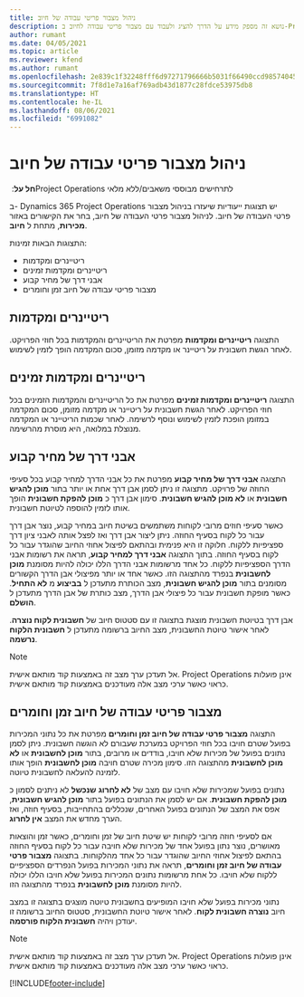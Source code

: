 ```yaml
---
title: ניהול מצבור פריטי עבודה של חיוב
description: נושא זה מספק מידע על הדרך להציג ולעבוד עם מצבור פריטי עבודה לחיוב ב-Project Operations.
author: rumant
ms.date: 04/05/2021
ms.topic: article
ms.reviewer: kfend
ms.author: rumant
ms.openlocfilehash: 2e839c1f32248fff6d97271796666b5031f66490ccd98574045b770100bf379f
ms.sourcegitcommit: 7f8d1e7a16af769adb43d1877c28fdce53975db8
ms.translationtype: HT
ms.contentlocale: he-IL
ms.lasthandoff: 08/06/2021
ms.locfileid: "6991082"
---
```

# <a name="manage-billing-backlog"></a>ניהול מצבור פריטי עבודה של חיוב

**חל על**: ‏Project Operations לתרחישים מבוססי משאבים/ללא מלאי

ב- Dynamics 365 Project Operations יש תצוגות ייעודיות שיעזרו בניהול מצבור פרטי העבודה של חיוב. לניהול מצבור פרטי העבודה של חיוב, בחר את הקישורים באזור **מכירות**, מתחת ל **חיוב**. 

התצוגות הבאות זמינות:

- ריטיינרים ומקדמות
- ריטיינרים ומקדמות זמינים
- אבני דרך של מחיר קבוע
- מצבור פריטי עבודה של חיוב זמן וחומרים

## <a name="retainers-and-advances"></a>ריטיינרים ומקדמות

התצוגה **‏‫ריטיינרים ומקדמות‬** מפרטת את ‏‫הריטיינרים והמקדמות‬ בכל חוזי הפרויקט. לאחר הגשת חשבונית על ריטיינר או מקדמה מזומן, סכום המקדמה הופך לזמין לשימוש.

## <a name="available-retainers-and-advances"></a>ריטיינרים ומקדמות זמינים

התצוגה **‏‫ריטיינרים ומקדמות זמינים‬** מפרטת את כל ‏‫הריטיינרים והמקדמות‬ הזמינים בכל חוזי הפרויקט. לאחר הגשת חשבונית על ריטיינר או מקדמה מזומן, סכום המקדמה במזומן הופכת לזמין לשימוש ונוסף לרשימה. לאחר שכמות ה‏‫ריטיינר או המקדמה‬ מנוצלת במלואה, היא מוסרת מהרשימה.

## <a name="fixed-price-milestones"></a>אבני דרך של מחיר קבוע

התצוגה **אבני דרך של מחיר קבוע** מפרטת את כל אבני הדרך למחיר קבוע בכל סעיפי החוזה של פרויקט. מתצוגה זו ניתן לסמן אבן דרך אחת או יותר בתור **‏‫מוכן להגיש חשבונית‬** או **‏‫לא מוכן להגיש חשבונית‬**. סימון אבן דרך כ **מוכן להפקת חשבונית** הופך אותו לזמין להוספה לטיוטת חשבונית.

כאשר סעיפי חוזים מרובי לקוחות משתמשים בשיטת חיוב במחיר קבוע, נוצר אבן דרך עבור כל לקוח בסעיף החוזה. ניתן ליצור אבן דרך ואז לפצל אותה לאבני ציון דרך ספציפיות ללקוח. חלוקה זו היא פנימית ובהתאם לפיצול אחוזי החיוב שהוגדר עבור כל לקוח בסעיף החוזה. בתוך התצוגה **אבני דרך למחיר קבוע**, תראה את רשומות אבני הדרך הספציפיות ללקוח. כל אחד מרשומות אבני הדרך הללו יכולה להיות מסומנת **מוכן לחשבונית** בנפרד מהתצוגה הזו. כאשר אחד או יותר מפיצולי אבן הדרך הקשורים מסומנים בתור **מוכן להגיש חשבונית**, מצב הכותרת מתעדכן ל **בביצוע‬** מ **לא התחיל**. כאשר מופקת חשבונית עבור כל פיצולי אבן הדרך, מצב כותרת של אבן הדרך מתעדכן ל **הושלם**.

אבן דרך בטיוטת חשבונית מוצגת בתצוגה זו עם סטטוס חיוב של **חשבונית לקוח נוצרה**. לאחר אישור טיוטת החשבונית, מצב החיוב ברשומה מתעדכן ל **חשבונית הלקוח נרשמה**. 

> [!NOTE] 
> אל תעדכן ערך מצב זה באמצעות קוד מותאם אישית. Project Operations אינן פועלות כראוי כאשר ערכי מצב אלה מעודכנים באמצעות קוד מותאם אישית.

## <a name="time-and-material-billing-backlog"></a>מצבור פריטי עבודה של חיוב זמן וחומרים

התצוגה **מצבור פרטי עבודה של חיוב זמן וחומרים** מפרטת את כל נתוני המכירות בפועל שטרם חויבו בכל חוזי הפרויקט במערכת שעבורם לא הוגשה חשבונית. ניתן לסמן נתונים בפועל של מכירות שלא חויבו, בודדים או מרובים, בתור **מוכן לחשבונית** או **לא מוכן לחשבונית** מהתצוגה הזו. סימון מכירה שטרם חויבה **מוכן לחשבונית** הופך אותו לזמינה להעלאה לחשבונית טיוטה.

נתונים בפועל שמכירות שלא חויבו עם מצב של **לא לחרוג** **שנכשל** לא ניתנים לסמון כ **מוכן להפקת חשבונית**. אם יש לסמן את הנתונים בפועל בתור **מוכן להגיש חשבונית**, אפס את המצב של הנתונים בפועל האחרים, שנכללים בהתחייבות, בסעיף חוזה, ואז הערך מחדש את המצב **אין לחרוג**.

אם לסעיפי חוזה מרובי לקוחות יש שיטת חיוב של זמן וחומרים, כאשר זמן והוצאות מאושרים, נוצר נתון בפועל אחד של מכירות שלא חויבה עבור כל לקוח בסעיף החוזה בהתאם לפיצול אחוזי החיוב שהוגדר עבור כל אחד מהלקוחות. בתצוגה **מצבור פרטי עבודה של חיוב זמן וחומרים**, תראה את נתוני המכירות בפועל הנפרדים הספציפיים ללקוח שלא חויבו. כל אחת מרשומות נתונים המכירות בפועל שלא חויבו הללו יכולה להיות מסומנת **מוכן לחשבונית** בנפרד מהתצוגה הזו.

נתוני מכירות בפועל שלא חויבו המופיעים בחשבונית טיוטה מוצגים בתצוגה זו במצב חיוב **‏‫נוצרה חשבונית לקוח‬**. לאחר אישור טיוטת החשבונית, סטטוס החיוב ברשומה זו יעודכן ויהיה **חשבונית הלקוח פורסמה**. 

> [!NOTE] 
> אל תעדכן ערך מצב זה באמצעות קוד מותאם אישית. Project Operations אינן פועלות כראוי כאשר ערכי מצב אלה מעודכנים באמצעות קוד מותאם אישית.


[!INCLUDE[footer-include](../includes/footer-banner.md)]
